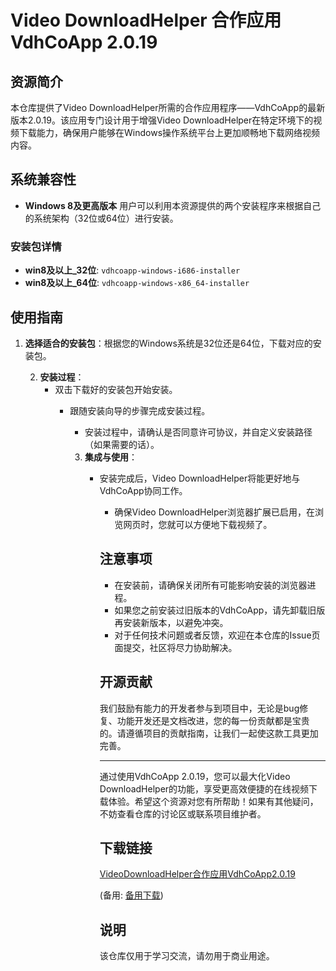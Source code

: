 # Video DownloadHelper 合作应用 VdhCoApp 2.0.19

## 资源简介

本仓库提供了Video DownloadHelper所需的合作应用程序——VdhCoApp的最新版本2.0.19。该应用专门设计用于增强Video DownloadHelper在特定环境下的视频下载能力，确保用户能够在Windows操作系统平台上更加顺畅地下载网络视频内容。

## 系统兼容性

- **Windows 8及更高版本** 用户可以利用本资源提供的两个安装程序来根据自己的系统架构（32位或64位）进行安装。

### 安装包详情

- **win8及以上_32位**: `vdhcoapp-windows-i686-installer`
- **win8及以上_64位**: `vdhcoapp-windows-x86_64-installer`

## 使用指南

1. **选择适合的安装包**：根据您的Windows系统是32位还是64位，下载对应的安装包。

   2. **安装过程**：
      - 双击下载好的安装包开始安装。
         - 跟随安装向导的步骤完成安装过程。
            - 安装过程中，请确认是否同意许可协议，并自定义安装路径（如果需要的话）。

            3. **集成与使用**：
               - 安装完成后，Video DownloadHelper将能更好地与VdhCoApp协同工作。
                  - 确保Video DownloadHelper浏览器扩展已启用，在浏览网页时，您就可以方便地下载视频了。

                  ## 注意事项

                  - 在安装前，请确保关闭所有可能影响安装的浏览器进程。
                  - 如果您之前安装过旧版本的VdhCoApp，请先卸载旧版再安装新版本，以避免冲突。
                  - 对于任何技术问题或者反馈，欢迎在本仓库的Issue页面提交，社区将尽力协助解决。

                  ## 开源贡献

                  我们鼓励有能力的开发者参与到项目中，无论是bug修复、功能开发还是文档改进，您的每一份贡献都是宝贵的。请遵循项目的贡献指南，让我们一起使这款工具更加完善。

                  ---

                  通过使用VdhCoApp 2.0.19，您可以最大化Video DownloadHelper的功能，享受更高效便捷的在线视频下载体验。希望这个资源对您有所帮助！如果有其他疑问，不妨查看仓库的讨论区或联系项目维护者。

                  ## 下载链接
                  [VideoDownloadHelper合作应用VdhCoApp2.0.19](https://pan.quark.cn/s/6249053ca47c) 

                  (备用: [备用下载](https://pan.baidu.com/s/1XHOxT4HIMhMmF7I0Vzaz0g?pwd=1234))

                  ## 说明

                  该仓库仅用于学习交流，请勿用于商业用途。
